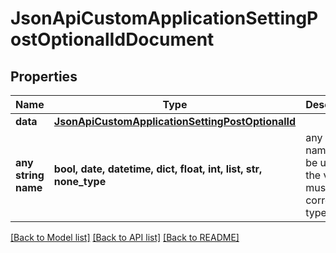# JsonApiCustomApplicationSettingPostOptionalIdDocument


## Properties
Name | Type | Description | Notes
------------ | ------------- | ------------- | -------------
**data** | [**JsonApiCustomApplicationSettingPostOptionalId**](JsonApiCustomApplicationSettingPostOptionalId.md) |  | 
**any string name** | **bool, date, datetime, dict, float, int, list, str, none_type** | any string name can be used but the value must be the correct type | [optional]

[[Back to Model list]](../README.md#documentation-for-models) [[Back to API list]](../README.md#documentation-for-api-endpoints) [[Back to README]](../README.md)



